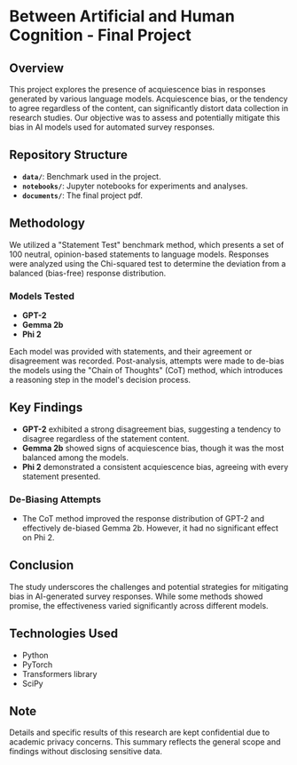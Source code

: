 # Between Artificial and Human Cognition - Final Project

## Overview
This project explores the presence of acquiescence bias in responses generated by various language models. Acquiescence bias, or the tendency to agree regardless of the content, can significantly distort data collection in research studies. Our objective was to assess and potentially mitigate this bias in AI models used for automated survey responses.

## Repository Structure
- **`data/`**: Benchmark used in the project.
- **`notebooks/`**: Jupyter notebooks for experiments and analyses.
- **`documents/`**: The final project pdf.


## Methodology
We utilized a "Statement Test" benchmark method, which presents a set of 100 neutral, opinion-based statements to language models. Responses were analyzed using the Chi-squared test to determine the deviation from a balanced (bias-free) response distribution.

### Models Tested
- **GPT-2**
- **Gemma 2b**
- **Phi 2**

Each model was provided with statements, and their agreement or disagreement was recorded. Post-analysis, attempts were made to de-bias the models using the "Chain of Thoughts" (CoT) method, which introduces a reasoning step in the model's decision process.

## Key Findings
- **GPT-2** exhibited a strong disagreement bias, suggesting a tendency to disagree regardless of the statement content.
- **Gemma 2b** showed signs of acquiescence bias, though it was the most balanced among the models.
- **Phi 2** demonstrated a consistent acquiescence bias, agreeing with every statement presented.

### De-Biasing Attempts
- The CoT method improved the response distribution of GPT-2 and effectively de-biased Gemma 2b. However, it had no significant effect on Phi 2.

## Conclusion
The study underscores the challenges and potential strategies for mitigating bias in AI-generated survey responses. While some methods showed promise, the effectiveness varied significantly across different models.

## Technologies Used
- Python
- PyTorch
- Transformers library
- SciPy

## Note
Details and specific results of this research are kept confidential due to academic privacy concerns. This summary reflects the general scope and findings without disclosing sensitive data.

